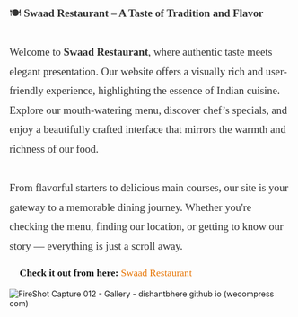<link href="https://fonts.googleapis.com/css2?family=Playfair+Display&display=swap" rel="stylesheet">

<div style="font-family: 'Playfair Display', serif; font-size: 1.2rem; line-height: 1.8; color: #333;">
  🍽️ <strong>Swaad Restaurant – A Taste of Tradition and Flavor</strong><br><br>
  Welcome to <strong>Swaad Restaurant</strong>, where authentic taste meets elegant presentation. Our website offers a visually rich and user-friendly experience, highlighting the essence of Indian cuisine. Explore our mouth-watering menu, discover chef’s specials, and enjoy a beautifully crafted interface that mirrors the warmth and richness of our food.<br><br>
  From flavorful starters to delicious main courses, our site is your gateway to a memorable dining journey. Whether you're checking the menu, finding our location, or getting to know our story — everything is just a scroll away.
</div>





<p style="font-family: 'Playfair Display', serif; font-size: 1.1rem; margin-top: 20px;">
  🔗 <strong>Check it out from here:</strong>
  
  <a href="https://dishantbhere.github.io/Swaad-Resturant-/" target="_blank" style="color: #e67300; text-decoration: none;">
    Swaad Restaurant 
  </a>
</p>



![FireShot Capture 012 - Gallery -  dishantbhere github io  (wecompress com)](https://github.com/user-attachments/assets/d1936ae7-6019-42c8-8d2f-815911080ade)
